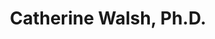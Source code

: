 ---
title: "Catherine Walsh, Ph.D."
presenter_id: catherine_walsh
permalink: /member_full_presentations/catherine_walsh
layout: member_all_presentations
---